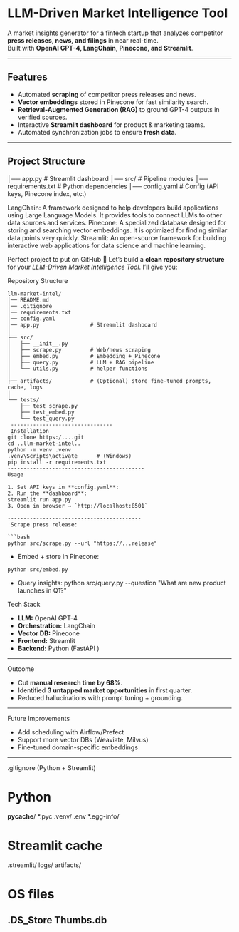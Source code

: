 # LLM-Driven Market Intelligence Tool

A market insights generator for a fintech startup that analyzes competitor **press releases, news, and filings** in near real-time.  
Built with **OpenAI GPT-4, LangChain, Pinecone, and Streamlit**.

---

##  Features
- Automated **scraping** of competitor press releases and news.
- **Vector embeddings** stored in Pinecone for fast similarity search.
- **Retrieval-Augmented Generation (RAG)** to ground GPT-4 outputs in verified sources.
- Interactive **Streamlit dashboard** for product & marketing teams.
- Automated synchronization jobs to ensure **fresh data**.

---

##  Project Structure
│── app.py # Streamlit dashboard
│── src/ # Pipeline modules
│── requirements.txt # Python dependencies
│── config.yaml # Config (API keys, Pinecone index, etc.)

LangChain: A framework designed to help developers build applications using Large Language Models. It provides tools to connect LLMs to other data sources and services.
Pinecone: A specialized database designed for storing and searching vector embeddings. It is optimized for finding similar data points very quickly.
Streamlit: An open-source framework for building interactive web applications for data science and machine learning.

Perfect project to put on GitHub 👏 Let’s build a **clean repository structure** for your *LLM-Driven Market Intelligence Tool*. I’ll give you:

Repository Structure

```
llm-market-intel/
│── README.md
│── .gitignore
│── requirements.txt
│── config.yaml
│── app.py                # Streamlit dashboard
│
├── src/
│   ├── __init__.py
│   ├── scrape.py         # Web/news scraping
│   ├── embed.py          # Embedding + Pinecone
│   ├── query.py          # LLM + RAG pipeline
│   └── utils.py          # helper functions
│
├── artifacts/            # (Optional) store fine-tuned prompts, cache, logs
│
└── tests/
    ├── test_scrape.py
    ├── test_embed.py
    └── test_query.py
 --------------------------------
 Installation
git clone https:/....git
cd ..llm-market-intel..
python -m venv .venv
.venv\Scripts\activate      # (Windows)
pip install -r requirements.txt
-------------------------------------------
Usage

1. Set API keys in **config.yaml**:
2. Run the **dashboard**:
streamlit run app.py
3. Open in browser → `http://localhost:8501`

------------------------------------------
 Scrape press release:

```bash
python src/scrape.py --url "https://...release"
```

* Embed + store in Pinecone:

```bash
python src/embed.py
```

* Query insights:
python src/query.py --question "What are new product launches in Q1?"

 Tech Stack

* **LLM:** OpenAI GPT-4
* **Orchestration:** LangChain
* **Vector DB:** Pinecone
* **Frontend:** Streamlit
* **Backend:** Python (FastAPI  )

---
 Outcome

* Cut **manual research time by 68%**.
* Identified **3 untapped market opportunities** in first quarter.
* Reduced hallucinations with prompt tuning + grounding.

---
 Future Improvements
* Add scheduling with Airflow/Prefect
* Support more vector DBs (Weaviate, Milvus)
* Fine-tuned domain-specific embeddings

------------------------------------
.gitignore (Python + Streamlit)
# Python
**pycache**/
\*.pyc
.venv/
.env
\*.egg-info/

# Streamlit cache
.streamlit/
logs/
artifacts/

# OS files
.DS\_Store
Thumbs.db
--------------------------------------- 
